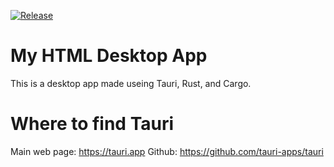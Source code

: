 [![Release](https://github.com/ahmadk953/my-html-desktop-app/actions/workflows/tauri.yml/badge.svg?branch=main)](https://github.com/ahmadk953/my-html-desktop-app/actions/workflows/tauri.yml)
# My HTML Desktop App

This is a desktop app made useing Tauri, Rust, and Cargo.

# Where to find Tauri

Main web page: https://tauri.app
Github: https://github.com/tauri-apps/tauri
